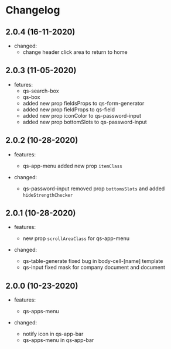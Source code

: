 # Changelog

## 2.0.4 (16-11-2020)

- changed:
  - change header click area to return to home
## 2.0.3 (11-05-2020)

- fetures:
  - qs-search-box
  - qs-box
  - added new prop fieldsProps to qs-form-generator
  - added new prop fieldProps to qs-field
  - added new prop iconColor to qs-password-input
  - added new prop bottomSlots to qs-password-input

## 2.0.2 (10-28-2020)

- features:
  - qs-app-menu added new prop `itemClass`

- changed:
  - qs-password-input removed prop `bottomsSlots` and added `hideStrengthChecker`

## 2.0.1 (10-28-2020)

- features:
  - new prop `scrollAreaClass` for qs-app-menu

- changed:
  - qs-table-generate fixed bug in body-cell-[name] template
  - qs-input fixed mask for company document and document

## 2.0.0 (10-23-2020)

- features:
  - qs-apps-menu

- changed:
  - notify icon in qs-app-bar
  - qs-apps-menu in qs-app-bar
